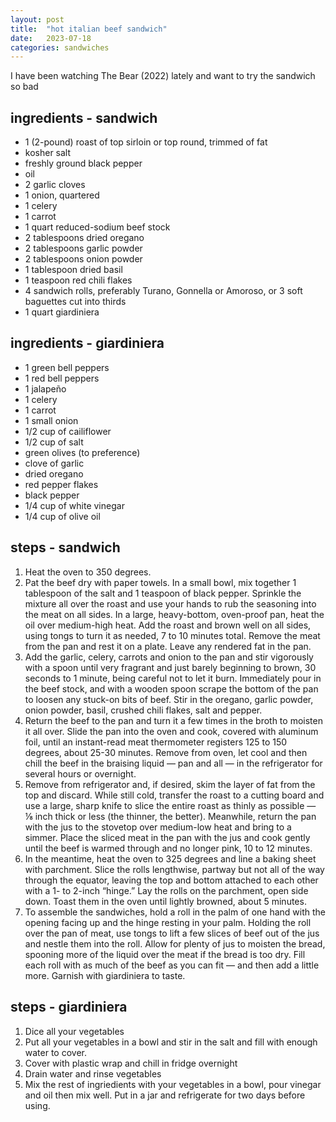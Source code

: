 ```yaml
---
layout: post
title:  "hot italian beef sandwich"
date:   2023-07-18
categories: sandwiches
---
```


I have been watching The Bear (2022) lately and want to try the sandwich so bad

## ingredients - sandwich

- 1 (2-pound) roast of top sirloin or top round, trimmed of fat
- kosher salt
- freshly ground black pepper
- oil
- 2 garlic cloves
- 1 onion, quartered
- 1 celery
- 1 carrot
- 1 quart reduced-sodium beef stock
- 2 tablespoons dried oregano
- 2 tablespoons garlic powder
- 2 tablespoons onion powder
- 1 tablespoon dried basil
- 1 teaspoon red chili flakes
- 4 sandwich rolls, preferably Turano, Gonnella or Amoroso, or 3 soft baguettes cut into thirds
- 1 quart giardiniera

## ingredients - giardiniera

- 1 green bell peppers
- 1 red bell peppers
- 1 jalapeño 
- 1 celery
- 1 carrot
- 1 small onion
- 1/2 cup of cailiflower
- 1/2 cup of salt
- green olives (to preference)
- clove of garlic
- dried oregano
- red pepper flakes
- black pepper
- 1/4 cup of white vinegar
- 1/4 cup of olive oil

## steps -  sandwich

1. Heat the oven to 350 degrees.
2. Pat the beef dry with paper towels. In a small bowl, mix together 1 tablespoon of the salt and 1 teaspoon of black pepper. Sprinkle the mixture all over the roast and use your hands to rub the seasoning into the meat on all sides.
In a large, heavy-bottom, oven-proof pan, heat the oil over medium-high heat. Add the roast and brown well on all sides, using tongs to turn it as needed, 7 to 10 minutes total. Remove the meat from the pan and rest it on a plate. Leave any rendered fat in the pan.
3. Add the garlic, celery, carrots and onion to the pan and stir vigorously with a spoon until very fragrant and just barely beginning to brown, 30 seconds to 1 minute, being careful not to let it burn. Immediately pour in the beef stock, and with a wooden spoon scrape the bottom of the pan to loosen any stuck-on bits of beef. Stir in the oregano, garlic powder, onion powder, basil, crushed chili flakes, salt and pepper.
4. Return the beef to the pan and turn it a few times in the broth to moisten it all over. Slide the pan into the oven and cook, covered with aluminum foil, until an instant-read meat thermometer registers 125 to 150 degrees, about 25-30 minutes. Remove from oven, let cool and then chill the beef in the braising liquid — pan and all — in the refrigerator for several hours or overnight.
5. Remove from refrigerator and, if desired, skim the layer of fat from the top and discard. While still cold, transfer the roast to a cutting board and use a large, sharp knife to slice the entire roast as thinly as possible — ⅛ inch thick or less (the thinner, the better). Meanwhile, return the pan with the jus to the stovetop over medium-low heat and bring to a simmer. Place the sliced meat in the pan with the jus and cook gently until the beef is warmed through and no longer pink, 10 to 12 minutes.
6. In the meantime, heat the oven to 325 degrees and line a baking sheet with parchment. Slice the rolls lengthwise, partway but not all of the way through the equator, leaving the top and bottom attached to each other with a 1- to 2-inch “hinge.” Lay the rolls on the parchment, open side down. Toast them in the oven until lightly browned, about 5 minutes.
7. To assemble the sandwiches, hold a roll in the palm of one hand with the opening facing up and the hinge resting in your palm. Holding the roll over the pan of meat, use tongs to lift a few slices of beef out of the jus and nestle them into the roll. Allow for plenty of jus to moisten the bread, spooning more of the liquid over the meat if the bread is too dry. Fill each roll with as much of the beef as you can fit — and then add a little more. Garnish with giardiniera to taste.

## steps -  giardiniera

1. Dice all your vegetables
2. Put all your vegetables in a bowl and stir in the salt and fill with enough water to cover.
3. Cover with plastic wrap and chill in fridge overnight
4. Drain water and rinse vegetables
5. Mix the rest of ingriedients with your vegetables in a bowl, pour vinegar and oil then mix well. Put in a jar and refrigerate for two days before using. 






